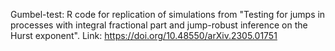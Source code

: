 Gumbel-test: R code for replication of simulations from "Testing for jumps in processes with integral fractional part and jump-robust inference on the Hurst exponent". Link: https://doi.org/10.48550/arXiv.2305.01751
